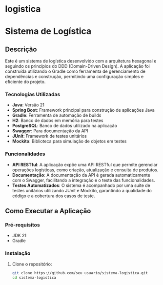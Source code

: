 # logistica
# Sistema de Logística

## Descrição

Este é um sistema de logística desenvolvido com a arquitetura hexagonal e seguindo os princípios do DDD (Domain-Driven Design). A aplicação foi construída utilizando o Gradle como ferramenta de gerenciamento de dependências e construção, permitindo uma configuração simples e eficiente do projeto.

### Tecnologias Utilizadas

- **Java**: Versão 21
- **Spring Boot**: Framework principal para construção de aplicações Java
- **Gradle**: Ferramenta de automação de builds
- **H2**: Banco de dados em memória para testes
- **PostgreSQL**: Banco de dados utilizado na aplicação
- **Swagger**: Para documentação da API
- **JUnit**: Framework de testes unitários
- **Mockito**: Biblioteca para simulação de objetos em testes

### Funcionalidades

- **API RESTful**: A aplicação expõe uma API RESTful que permite gerenciar operações logísticas, como criação, atualização e consulta de produtos.
- **Documentação**: A documentação da API é gerada automaticamente com o Swagger, facilitando a integração e o teste das funcionalidades.
- **Testes Automatizados**: O sistema é acompanhado por uma suíte de testes unitários utilizando JUnit e Mockito, garantindo a qualidade do código e a cobertura dos casos de teste.

## Como Executar a Aplicação

### Pré-requisitos

- JDK 21
- Gradle

### Instalação

1. Clone o repositório:
   ```bash
   git clone https://github.com/seu_usuario/sistema-logistica.git
   cd sistema-logistica
   